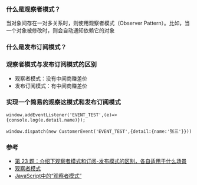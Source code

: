 
### 什么是观察者模式？  
当对象间存在一对多关系时，则使用观察者模式（Observer Pattern）。比如，当一个对象被修改时，则会自动通知依赖它的对象  


### 什么是发布订阅模式？  

### 观察者模式与发布订阅模式的区别  
- 观察者模式：没有中间商赚差价  
- 发布订阅模式：有中间商赚差价  


### 实现一个简易的观察这模式和发布订阅模式  
```
window.addEventListener('EVENT_TEST',(e)=>{console.log(e.detail.name)});

window.dispatch(new CustomerEvent('EVENT_TEST',{detail:{name:'张三'}}))
```

### 参考  
- [第 23 题：介绍下观察者模式和订阅-发布模式的区别，各自适用于什么场景](https://github.com/Advanced-Frontend/Daily-Interview-Question/issues/25)  
- [观察者模式](https://www.runoob.com/design-pattern/observer-pattern.html)  
- [JavaScript中的“观察者模式”](https://zhuanlan.zhihu.com/p/76039838)  